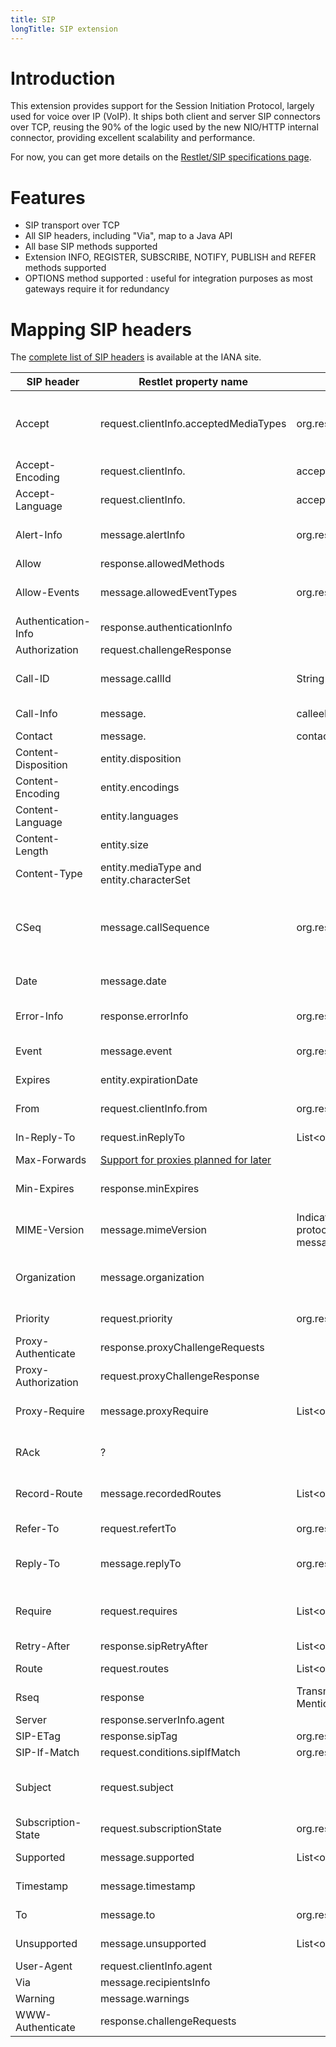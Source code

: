 ```yaml
---
title: SIP
longTitle: SIP extension
---
```

# Introduction

This extension provides support for the Session Initiation Protocol,
largely used for voice over IP (VoIP). It ships both client and server
SIP connectors over TCP, reusing the 90% of the logic used by the new
NIO/HTTP internal connector, providing excellent scalability and
performance.

For now, you can get more details on the [Restlet/SIP specifications
page](/participate#/257-restlet/300-restlet.html).

# Features

-   SIP transport over TCP
-   All SIP headers, including "Via", map to a Java API
-   All base SIP methods supported
-   Extension INFO, REGISTER, SUBSCRIBE, NOTIFY, PUBLISH and REFER
    methods supported
-   OPTIONS method supported : useful for integration purposes as most
    gateways require it for redundancy

# Mapping SIP headers

The [complete list of SIP headers](http://www.iana.org/assignments/sip-parameters)
is available at the IANA site.

SIP header | Restlet property name | Restlet property class | Description
---------- | --------------------- | ---------------------- | -----------
Accept | request.clientInfo.acceptedMediaTypes | org.restlet.data.Preference\<MediaType\> | Identical to HTTP with the exception that if no header field is present, the server should assume a default value of "application/sdp".
Accept-Encoding | request.clientInfo. | acceptedEncodings | Identical to HTTP.
Accept-Language | request.clientInfo. | acceptedLanguages | Identical to HTTP.
Alert-Info | message.alertInfo | org.restlet.ext.sip.data.Address | Specifies an alternative ring tone to the UAS or alternative ringback tone to the UAC.
Allow | response.allowedMethods |  | Identical to HTTP.
Allow-Events | message.allowedEventTypes | org.restlet.ext.sip.data.EventType | Includes a list of tokens which indicates the event packages supported. [See RFC 3265](http://tools.ietf.org/html/rfc3265#section-3.3.7).
Authentication-Info | response.authenticationInfo | | Identical to HTTP.
Authorization | request.challengeResponse |  | Identical to HTTP.
Call-ID | message.callId | String | Uniquely identifies a particular invitation or all registrations of a particular client.
Call-Info | message. | calleeInfo or callerInfo | List of org.restlet.ext.sip.data.Address | Provides additional information about the caller or callee.
Contact | message. | contact | org.restlet.ext.sip.data.ContactInfo | Provides a URI and additional parameters whose meaning depends on the type of request or response it is in.
Content-Disposition | entity.disposition |  | Similar to HTTP with no disposition types defined.
Content-Encoding | entity.encodings |  | Identical to HTTP.
Content-Language | entity.languages |  | Identical to HTTP.
Content-Length | entity.size |  | Identical to HTTP.
Content-Type | entity.mediaType and entity.characterSet |  | Identical to HTTP.
CSeq | message.callSequence | org.restlet.ext.sip.data.CallSequence | Serves to order transactions within a dialog, to provide a means to uniquely identify transactions, and to differentiate between new requests and request retransmissions.
Date | message.date |  | Similar to HTTP with restriction on the date format supported.
Error-Info | response.errorInfo | org.restlet.ext.sip.data.Address | Provides a pointer to additional information about the error status response.
Event | message.event | org.restlet.ext.sip.data.Event | Describes an event notification. [See RFC 3265](http://tools.ietf.org/html/rfc3265#section-3.1).
Expires | entity.expirationDate |  | Similar to HTTP but with SIP specificities.
From | request.clientInfo.from | org.restlet.ext.sip.data.Address | Similar to HTTP but with a more specific format.
In-Reply-To | request.inReplyTo | List\<org.restlet.ext.sip.data.CallId\> | Enumerates the Call-IDs that this call references or returns.
Max-Forwards | [Support for proxies planned for later](http://restlet.tigris.org/issues/show_bug.cgi?id=207) |  | Identical to HTTP.
Min-Expires | response.minExpires |  | Conveys the minimum refresh interval supported for soft-state element managed by that server.
MIME-Version | message.mimeVersion | Indicates what version of the MIME protocol was used to construct the message.
Organization | message.organization |  | Conveys the name of the organization to which the SIP element issuing the request or response belongs.
Priority | request.priority | org.restlet.ext.sip.data.Priority | Indicates the urgency of the request as perceived by the client.
Proxy-Authenticate | response.proxyChallengeRequests |  | Identical to HTTP.
Proxy-Authorization | request.proxyChallengeResponse |  | Identical to HTTP.
Proxy-Require | message.proxyRequire | List\<org.restlet.ext.sip.data.OptionTag\> | Used to indicate proxy-sensitive features that must be supported by the proxy.
RAck | ? |  | Supports reliability of provisional responses. Mentionned in [RFC 3262](http://tools.ietf.org/html/rfc3262#section-7.2).
Record-Route | message.recordedRoutes | List\<org.restlet.ext.sip.data.Address\> | Inserted by proxies in a request to force future requests in the dialog to be routed through the proxy.
Refer-To | request.refertTo | org.restlet.ext.sip.data.Address | Provides a URL to reference. See [RFC 3515](http://tools.ietf.org/html/rfc3515#section-2.1).
Reply-To | message.replyTo | org.restlet.ext.sip.data.Address | Contains a logical return URI that may be different from the From header field. 
Require | request.requires | List\<org.restlet.ext.sip.data.OptionTag\> | Used by UACs to tell UASs about options that the UAC expects the UAS to support in order to process the request.
Retry-After | response.sipRetryAfter | List\<org.restlet.ext.sip.data.Availability\> | Identical to HTTP.
Route | request.routes | List\<org.restlet.ext.sip.data.Address\> | Used to force routing for a request through the listed set of proxies.
Rseq | response | Transmit provisional responses reliably. Mentionned in [RFC 3262](http://tools.ietf.org/html/rfc3262#section-7.1)
Server | response.serverInfo.agent |  | Identical to HTTP.
SIP-ETag | response.sipTag | org.restlet.data.Tag | [See RFC 3903](http://tools.ietf.org/html/rfc3903#section-11.3.1)
SIP-If-Match | request.conditions.sipIfMatch | org.restlet.data.Tag | [See RFC 3903](http://tools.ietf.org/html/rfc3903#section-11.3.2)
Subject | request.subject |  | Provides a summary or indicates the nature of the call, allowing call filtering without having to parse the session description.
Subscription-State | request.subscriptionState | org.restlet.ext.sip.data.SubscriptionState | Provides the state of a subscription. [See RFC 3265](http://tools.ietf.org/html/rfc3265#section-3.2.4).
Supported | message.supported | List\<org.restlet.ext.sip.data.OptionTag\> | Enumerates all the extensions supported by the UAC or UAS.
Timestamp | message.timestamp |  | Describes when the UAC sent the request to the UAS.
To | message.to | org.restlet.ext.sip.data.Address | Specifies the logical recipient of the request.
Unsupported | message.unsupported | List\<org.restlet.ext.sip.data.OptionTag\> | Lists the features not supported by the UAS.
User-Agent | request.clientInfo.agent |  | Identical to HTTP.
Via | message.recipientsInfo |  | Identical to HTTP.
Warning | message.warnings |  | Identical to HTTP.
WWW-Authenticate | response.challengeRequests |  | Identical to HTTP.
